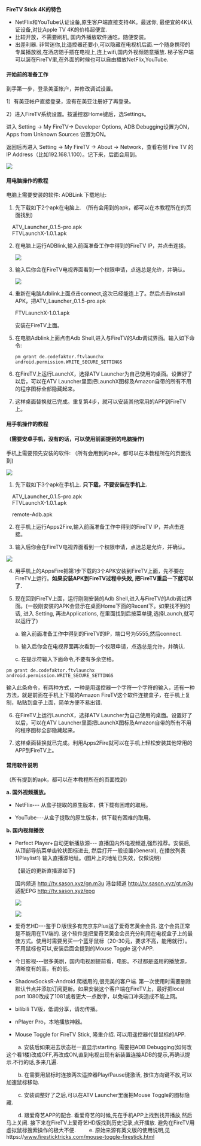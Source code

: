 **FireTV Stick 4K的特色**

- NetFlix和YouTube认证设备,原生客户端直接支持4K。最迷你, 最便宜的4K认证设备,对比Apple TV 4K的价格超便宜.  
- 比较开放，不需要刷机, 国内外播放软件通吃，随便安装。  
- 出差利器. 非常迷你,比遥控器还要小,可以隐藏在电视机后面.一个随身携带的专属播放器,在酒店随手插在电视上,连上wifi,国内外视频随意播放. 梯子客户端可以装在FireTV里,在外面的时候也可以自由播放NetFlix,YouTube.  

#### 开始前的准备工作

到手第一步，登录美亚帐户，并修改调试设置。

1）有美亚帐户直接登录，没有在美亚注册好了再登录。

2）进入FireTV系统设置。按遥控器Home键后，选Settings。

进入 Setting -> My FireTV-> Developer Options, ADB Debugging设置为ON，Apps from Unknown Sources 设置为ON。

返回后再进入 Setting -> My FireTV -> About -> Network，查看右侧 Fire TV 的IP Address（比如192.168.1.100）。记下来，后面会用到。

![](https://github.com/openwrt166/firetv/blob/master/images/1.png)

#### 用电脑操作的教程

电脑上需要安装的软件: ADBLink 下载地址: [](http://www.jocala.com/)

1. 先下载如下2个apk在电脑上. （所有会用到的apk，都可以在本教程所在的页面找到)

    ATV_Launcher_0.1.5-pro.apk   
    FTVLaunchX-1.0.1.apk

2. 在电脑上运行ADBlink,输入前面准备工作中得到的FireTV IP，并点击连接。
   
   ![](https://github.com/openwrt166/firetv/blob/master/images/2.png)

3. 输入后你会在FireTV电视界面看到一个权限申请，点选总是允许，并确认。
   
   ![](https://github.com/openwrt166/firetv/blob/master/images/3.png)

4. 重新在电脑Adblink上面点击connect,这次已经能连上了。然后点击Install APK，把ATV_Launcher_0.1.5-pro.apk
   
    FTVLaunchX-1.0.1.apk
   
   安装在FireTV上面。

5. 在电脑Adblink上面点击Adb Shell,进入与FireTV的Adb调试界面。输入如下命令:
   
   ```
   pm grant de.codefaktor.ftvlaunchx android.permission.WRITE_SECURE_SETTINGS
   ```

6. 在FireTV上运行LaunchX，选择ATV Launcher为自己使用的桌面。设置好了以后，可以在ATV Launcher里面把LaunchX图标及Amazon自带的所有不用的程序图标全部隐藏起来。

7. 这样桌面替换就已完成。重复第4步，就可以安装其他常用的APP到FireTV上。

#### 用手机操作的教程

#### （需要安卓手机，没有的话，可以使用前面提到的电脑操作)

手机上需要预先安装的软件: （所有会用到的apk，都可以在本教程所在的页面找到)

![](https://github.com/openwrt166/firetv/blob/master/images/4.png)

1. 先下载如下3个apk在手机上. **只下载，不要安装在手机上.**

    ATV_Launcher_0.1.5-pro.apk  
    FTVLaunchX-1.0.1.apk

    remote-Adb.apk

2. 在手机上运行Apps2Fire,输入前面准备工作中得到的FireTV IP，并点击连接。

3. 输入后你会在FireTV电视界面看到一个权限申请，点选总是允许，并确认。

![](https://github.com/openwrt166/firetv/blob/master/images/3.png)

4. 用手机上的AppsFire把第1步下载的3个APK安装到FireTV上面，先不要在FireTV上运行。**如果安装APK到FireTV过程中失败, 把FireTV重启一下就可以了.**

5. 现在回到FireTV上面，运行刚刚安装的Adb Shell,进入与FireTV的Adb调试界面。(一般刚安装的APK会显示在桌面Home下面的Recent下。如果找不到的话, 进入 Setting, 再进Applications, 在里面找到后按菜单键,选择Launch,就可以运行了)
   
   a. 输入前面准备工作中得到的FireTV的IP，端口号为5555,然后connect.
   
   b. 输入后你会在电视界面再次看到一个权限申请，点选总是允许，并确认.
   
   c. 在提示符输入下面命令,不要有多余空格。

```
pm grant de.codefaktor.ftvlaunchx android.permission.WRITE_SECURE_SETTINGS
```

输入此条命令，有两种方式，一种是用遥控器一个字符一个字符的输入，还有一种方法，就是前面在手机上下载的Amazon FireTV这个软件连接盒子，在手机上复制，粘贴到盒子上面，简单方便不易出错.

6. 在FireTV上运行LaunchX，选择ATV Launcher为自己使用的桌面。设置好了以后，可以在ATV Launcher里面把LaunchX图标及Amazon自带的所有不用的程序图标全部隐藏起来。

7. 这样桌面替换就已完成。利用Apps2Fire就可以在手机上轻松安装其他常用的APP到FireTV上。

#### 常用软件说明

   （所有提到的apk，都可以在本教程所在的页面找到)

   **a. 国外视频播放。**  

- NetFlix--- 从盒子提取的原生版本，供下载有困难的取用。  

- YouTube---从盒子提取的原生版本，供下载有困难的取用。  

**b. 国内视频播放**  

- Perfect Player+自动更新播放源--- 直播国内外电视频道,强烈推荐。安装后,从顶部导航菜单齿轮状图标进去, 然后打开一般设置(General), 在播放列表1(Playlist1) 输入直播源地址。(图片上的地址已失效，仅做说明)
  
  【最近的更新直播源如下】
  
  国内频道 http://tv.sason.xyz/gn.m3u
  港台频道 http://tv.sason.xyz/gt.m3u
  适配EPG http://tv.sason.xyz/epg
  
  ![](https://github.com/openwrt166/firetv/blob/master/images/5.png)
  
  ![](https://github.com/openwrt166/firetv/blob/master/images/6.png)
  
  
- 爱奇艺HD---鉴于Ｄ版很多有充京东Plus送了爱奇艺黄金会员. 这个会员正常是不能用在TV端的. 这个软件是把爱奇艺黄金会员充分利用在电视盒子上的最佳方式。使用时需要另买一个蓝牙鼠标（20-30元，要求不高，能用就行）。 不用鼠标也可以,安装后面会提到的Mouse Toggle 这个APP.

- 今日影视---很多美剧，国内电视剧提前看，电影。不过都是盗用的播放源，清晰度有的高，有的低。

- ShadowSocksR-Android 爬楼用的,很完美的客户端. 第一次使用时需要删除默认节点并添加订阅更新。如果安装这个客户端在FireTV上，最好把local port 1080改成了1081或者更大一点数字，以免端口冲突造成不能上网。

- bilibili TV版，低调分享，请勿传播。

- nPlayer Pro，本地播放神器。

- Mouse Toggle for FireTV Stick, 隆重介绍. 可以用遥控器代替鼠标的APP. 

        a. 安装后如果进去状态栏一直显示starting. 需要把ADB Debugging(如何改这个看1楼)改成OFF,再改成ON,直到电视出现有新装置连接ADB的提示,再确认提示.不行的话,多来几遍.

        b. 在需要用鼠标时连按两次遥控器Play/Pause键激活, 按住方向键不放,可以加速鼠标移动.

        c. 安装调整好了之后,可以在ATV Launcher里面把Mouse Toggle的图标隐藏.

        d. 跟爱奇艺APP的配合. 看爱奇艺的时候,先在手机APP上找到找开播放,然后马上关闭. 接下来在FireTV上爱奇艺HD版找到历史记录,点开播放. 避免在FireTV用虚拟鼠标搜索操作的极大不便.
        e. 原始来源有英文版的使用说明,见https://www.firesticktricks.com/mouse-toggle-firestick.html
